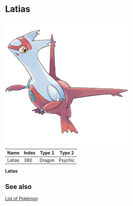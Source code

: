 # Latias


![Latias](images/380.png)

| **Name** | **Index** | **Type 1** | **Type 2** |
|----|----|----|----|
| Latias | 380 | Dragon | Psychic  |

**Latias** 

## See also

[List of Pokémon](../pokemon.md)
